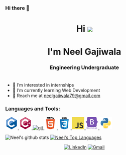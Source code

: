 ### Hi there 👋

<!--
**NeelGaji/NeelGaji** is a ✨ _special_ ✨ repository because its `README.md` (this file) appears on your GitHub profile.

-->

<h1 align="center">Hi <img src="https://raw.githubusercontent.com/nixin72/nixin72/master/wave.gif" width="50px" margin-bottom="-20px"></img> </h1>
<h1 align="center">I'm Neel Gajiwala</h1>
<h3 align="center">Engineering Undergraduate<br /><br /></h3>

- 👀 I’m interested in internships
- 🌴 I’m currently learning Web Development
- 📨 Reach me at neelgajiwala79@gmail.com

<h3 align="left">Languages and Tools:</h3>
<p align="left"> 
 <a href="https://www.cprogramming.com/" target="_blank"> 
 <img src="https://raw.githubusercontent.com/devicons/devicon/master/icons/c/c-original.svg" alt="c" width="40" height="40"/> </a> 
 <a href="https://www.w3schools.com/cpp/" target="_blank"> 
   <img src="https://raw.githubusercontent.com/devicons/devicon/master/icons/cplusplus/cplusplus-original.svg" alt="cplusplus" width="40" height="40"/> </a>
<a href="https://git-scm.com/" target="_blank"> <img src="https://www.vectorlogo.zone/logos/git-scm/git-scm-icon.svg" alt="git" width="40" height="40"/> </a> 
  <a href="https://www.w3.org/html/" target="_blank"> 
    <img src="https://raw.githubusercontent.com/devicons/devicon/master/icons/html5/html5-original-wordmark.svg" alt="html5" width="40" height="40"/> </a> 
  <a href="https://www.w3.org/Style/CSS/" target="_blank"> 
    <img src="https://raw.githubusercontent.com/devicons/devicon/master/icons/css3/css3-original-wordmark.svg" alt="html5" width="40" height="40"/> </a>
  <a href="https://developer.mozilla.org/en-US/docs/Web/JavaScript" target="_blank"> 
  <img src="https://raw.githubusercontent.com/devicons/devicon/master/icons/javascript/javascript-original.svg" alt="javascript" width="40" height="40"/> </a>
  <a href="https://getbootstrap.com" target="_blank"> <img src="https://raw.githubusercontent.com/devicons/devicon/master/icons/bootstrap/bootstrap-plain-wordmark.svg" alt="bootstrap" width="40" height="40"/> </a>
  <a href="https://www.w3schools.com/python/" target="_blank">
    <img src="https://raw.githubusercontent.com/devicons/devicon/master/icons/python/python-original.svg" alt="python" width="40" height="40"/> </a></p>

![Neel's github stats](https://github-readme-stats.vercel.app/api?username=NeelGaji&show_icons=true&hide_border=true&theme=github_dark)
  <a href="https://github.com/anuraghazra/github-readme-stats"><img alt="Neel's Top Languages" src="https://github-readme-stats.vercel.app/api/top-langs/?username=NeelGaji&layout=compact&theme=github_dark&hide_border=true" /></a>
<br/>
<p align="center">
<a href="https://www.linkedin.com/in/neel-gajiwala/"><img alt="LinkedIn" title="LinkedIn" src="https://img.shields.io/badge/-LinkedIn-0077B5?style=for-the-badge&logo=linkedin&logoColor=white"/></a>
<a href="mailto:neelgajiwala79@gmail.com@gmail.com"><img alt="Gmail" title="Mail" src="https://img.shields.io/badge/-Gmail-F0F6FC?style=for-the-badge&logo=gmail&logoColor=#EA4335"/></a>
 </p>
<br/>

